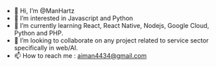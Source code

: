 - 👋 Hi, I’m @ManHartz
- 👀 I’m interested in Javascript and Python
- 🌱 I’m currently learning React, React Native, Nodejs, Google Cloud, Python and PHP.
- 💞️ I’m looking to collaborate on any project related to service sector specifically in web/AI.
- 📫 How to reach me : aiman4434@gmail.com

<!---
ManHartz/ManHartz is a ✨ special ✨ repository because its `README.md` (this file) appears on your GitHub profile.
You can click the Preview link to take a look at your changes.
--->
